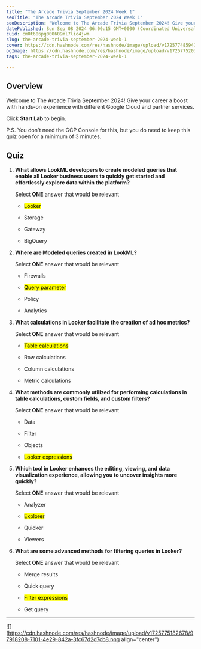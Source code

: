 ```yaml
---
title: "The Arcade Trivia September 2024 Week 1"
seoTitle: "The Arcade Trivia September 2024 Week 1"
seoDescription: "Welcome to The Arcade Trivia September 2024! Give your career a boost with hands-on experience with different Google Cloud and partner services."
datePublished: Sun Sep 08 2024 06:00:15 GMT+0000 (Coordinated Universal Time)
cuid: cm0t606pg000609ml7lio4jwm
slug: the-arcade-trivia-september-2024-week-1
cover: https://cdn.hashnode.com/res/hashnode/image/upload/v1725774859410/2bec650b-044a-4600-8ecd-c37b534df308.jpeg
ogImage: https://cdn.hashnode.com/res/hashnode/image/upload/v1725775203115/6603dfc1-2f78-4379-a1a8-844971a4db7e.jpeg
tags: the-arcade-trivia-september-2024-week-1

---
```


## **Overview**

Welcome to The Arcade Trivia September 2024! Give your career a boost with hands-on experience with different Google Cloud and partner services.

Click **Start Lab** to begin.

P.S. You don't need the GCP Console for this, but you do need to keep this quiz open for a minimum of 3 minutes.

## **Quiz**

1. **What allows LookML developers to create modeled queries that enable all Looker business users to quickly get started and effortlessly explore data within the platform?**
    
    Select **ONE** answer that would be relevant
    
    * <mark>Looker</mark>
        
    * Storage
        
    * Gateway
        
    * BigQuery
        
2. **Where are Modeled queries created in LookML?**
    
    Select **ONE** answer that would be relevant
    
    * Firewalls
        
    * <mark>Query parameter</mark>
        
    * Policy
        
    * Analytics
        
3. **What calculations in Looker facilitate the creation of ad hoc metrics?**
    
    Select **ONE** answer that would be relevant
    
    * <mark>Table calculations</mark>
        
    * Row calculations
        
    * Column calculations
        
    * Metric calculations
        
4. **What methods are commonly utilized for performing calculations in table calculations, custom fields, and custom filters?**
    
    Select **ONE** answer that would be relevant
    
    * Data
        
    * Filter
        
    * Objects
        
    * <mark>Looker expressions</mark>
        
5. **Which tool in Looker enhances the editing, viewing, and data visualization experience, allowing you to uncover insights more quickly?**
    
    Select **ONE** answer that would be relevant
    
    * Analyzer
        
    * <mark>Explorer</mark>
        
    * Quicker
        
    * Viewers
        
6. **What are some advanced methods for filtering queries in Looker?**
    
    Select **ONE** answer that would be relevant
    
    * Merge results
        
    * Quick query
        
    * <mark>Filter expressions</mark>
        
    * Get query
        

---

![](https://cdn.hashnode.com/res/hashnode/image/upload/v1725775182678/97918208-7101-4e29-842a-3fc67d2d7cb8.png align="center")